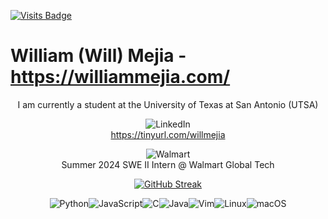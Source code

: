 [![Visits Badge](https://badges.pufler.dev/visits/puf17640/git-badges)](https://badges.pufler.dev)
# William (Will) Mejia - https://williammejia.com/

<div align="center">

I am currently a student at the University of Texas at San Antonio (UTSA)
  
![LinkedIn](https://img.shields.io/badge/linkedin-%230077B5.svg?style=for-the-badge&logo=linkedin&logoColor=white) \
https://tinyurl.com/willmejia

![Walmart](https://a11ybadges.com/badge?logo=walmart) \
Summer 2024 SWE II Intern @ Walmart Global Tech

[![GitHub Streak](https://github-readme-streak-stats.herokuapp.com/?user=williamxmejia&theme=dark)](https://git.io/streak-stats)
    
</div>

<div align="center">

  ![Python](https://img.shields.io/badge/python-3670A0?style=for-the-badge&logo=python&logoColor=ffdd54)![JavaScript](https://img.shields.io/badge/javascript-%23323330.svg?style=for-the-badge&logo=javascript&logoColor=%23F7DF1E)![C](https://img.shields.io/badge/c-%2300599C.svg?style=for-the-badge&logo=c&logoColor=white)![Java](https://img.shields.io/badge/java-%23ED8B00.svg?style=for-the-badge&logo=java&logoColor=white)![Vim](https://img.shields.io/badge/VIM-%2311AB00.svg?style=for-the-badge&logo=vim&logoColor=white)![Linux](https://img.shields.io/badge/Linux-FCC624?style=for-the-badge&logo=linux&logoColor=black)![macOS](https://img.shields.io/badge/mac%20os-000000?style=for-the-badge&logo=macos&logoColor=F0F0F0)

</div>
 

